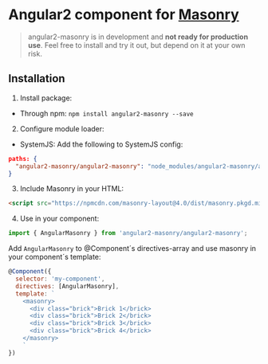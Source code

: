 Angular2 component for [Masonry](https://github.com/desandro/masonry)
==========

> angular2-masonry is in development and **not ready for production use**.
> Feel free to install and try it out, but depend on it at your own risk.

Installation
----------

1. Install package:
  * Through npm: `npm install angular2-masonry --save`

2. Configure module loader:
  * SystemJS:
  Add the following to SystemJS config:
  ```json
  paths: {
    "angular2-masonry/angular2-masonry": "node_modules/angular2-masonry/angular2-masonry.js" 
  }
  ```
3. Include Masonry in your HTML:
  
  ```html
  <script src="https://npmcdn.com/masonry-layout@4.0/dist/masonry.pkgd.min.js"></script>
  ```

4. Use in your component:
  
  ```javascript
  import { AngularMasonry } from 'angular2-masonry/angular2-masonry';
  ```
  
  Add `AngularMasonry` to @Component´s directives-array and use masonry in your component´s template:
  
  ```javascript
  @Component({
    selector: 'my-component',
    directives: [AngularMasonry],
    template: `
      <masonry>
        <div class="brick">Brick 1</brick>
        <div class="brick">Brick 2</brick>
        <div class="brick">Brick 3</brick>
        <div class="brick">Brick 4</brick>
      </masonry>
      `
  })
  ```
